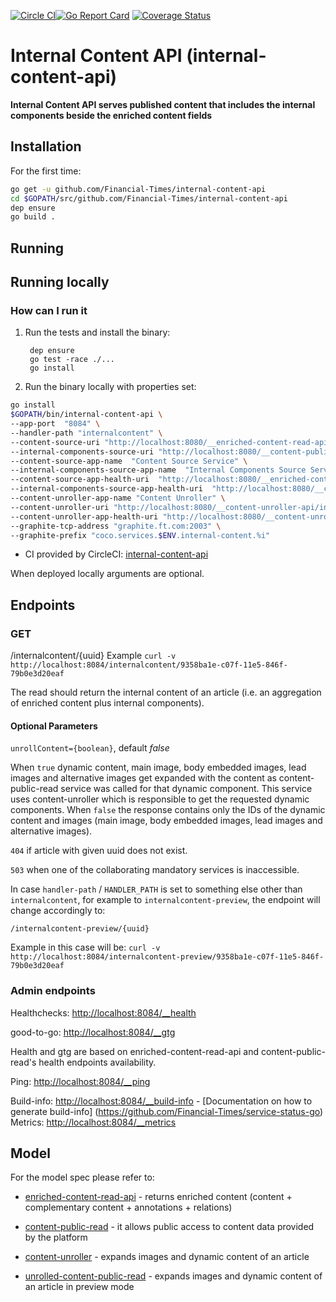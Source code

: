 [![Circle CI](https://circleci.com/gh/Financial-Times/internal-content-api.svg?style=shield)](https://circleci.com/gh/Financial-Times/internal-content-api)[![Go Report Card](https://goreportcard.com/badge/github.com/Financial-Times/internal-content-api)](https://goreportcard.com/report/github.com/Financial-Times/internal-content-api) [![Coverage Status](https://coveralls.io/repos/github/Financial-Times/internal-content-api/badge.svg?branch=master)](https://coveralls.io/github/Financial-Times/internal-content-api?branch=master)

# Internal Content API (internal-content-api)

__Internal Content API serves published content that includes the internal components beside the enriched content fields__

## Installation

For the first time:

```bash
go get -u github.com/Financial-Times/internal-content-api
cd $GOPATH/src/github.com/Financial-Times/internal-content-api
dep ensure
go build .
```

## Running

## Running locally

### How can I run it

1. Run the tests and install the binary:

        dep ensure
        go test -race ./...
        go install
2. Run the binary locally with properties set:

```bash
go install
$GOPATH/bin/internal-content-api \
--app-port  "8084" \
--handler-path "internalcontent" \
--content-source-uri "http://localhost:8080/__enriched-content-read-api/enrichedcontent" \
--internal-components-source-uri "http://localhost:8080/__content-public-read/internalcontent" \
--content-source-app-name  "Content Source Service" \
--internal-components-source-app-name  "Internal Components Source Service" \
--content-source-app-health-uri  "http://localhost:8080/__enriched-content-read-api/__health" \
--internal-components-source-app-health-uri  "http://localhost:8080/__content-public-read/__health" \
--content-unroller-app-name "Content Unroller" \
--content-unroller-uri "http://localhost:8080/__content-unroller-api/internalcontent" \
--content-unroller-app-health-uri "http://localhost:8080/__content-unroller-api/__health" \
--graphite-tcp-address "graphite.ft.com:2003" \
--graphite-prefix "coco.services.$ENV.internal-content.%i"
```

* CI provided by CircleCI: [internal-content-api](https://circleci.com/gh/Financial-Times/internal-content-api)

When deployed locally arguments are optional.

## Endpoints

### GET

/internalcontent/{uuid}
Example
`curl -v http://localhost:8084/internalcontent/9358ba1e-c07f-11e5-846f-79b0e3d20eaf`

The read should return the internal content of an article (i.e. an aggregation of enriched content plus internal components).

#### Optional Parameters

`unrollContent={boolean}`, default *false*

When `true` dynamic content, main image, body embedded images, lead images and alternative images get expanded with the content as content-public-read service was called for that dynamic component. This service uses content-unroller which is responsible to get the requested dynamic components.
When `false` the response contains only the IDs of the dynamic content and images (main image, body embedded images, lead images and alternative images).

`404` if article with given uuid does not exist.

`503` when one of the collaborating mandatory services is inaccessible.

In case `handler-path` / `HANDLER_PATH` is set to something else other than `internalcontent`,
for example to `internalcontent-preview`, the endpoint will change accordingly to:

`/internalcontent-preview/{uuid}`

Example in this case will be:
`curl -v http://localhost:8084/internalcontent-preview/9358ba1e-c07f-11e5-846f-79b0e3d20eaf`

### Admin endpoints

Healthchecks: [http://localhost:8084/__health](http://localhost:8084/__health)

good-to-go: [http://localhost:8084/__gtg](http://localhost:8084/__gtg)

Health and gtg are based on enriched-content-read-api and content-public-read's health endpoints availability.

Ping: [http://localhost:8084/__ping](http://localhost:8084/__ping)

Build-info: [http://localhost:8084/__build-info](http://localhost:8084/__build-info)  -  [Documentation on how to generate build-info] (https://github.com/Financial-Times/service-status-go) 
Metrics:  [http://localhost:8084/__metrics](http://localhost:8084/__metrics)

## Model

For the model spec please refer to:

* [enriched-content-read-api](https://github.com/Financial-Times/enriched-content-read-api) - returns enriched content (content + complementary content + annotations + relations)

* [content-public-read](https://github.com/Financial-Times/content-public-read) - it allows public access to content data provided by the platform

* [content-unroller](https://github.com/Financial-Times/image-resolver) - expands images and dynamic content of an article

* [unrolled-content-public-read](https://github.com/Financial-Times/unrolled-content-public-read) - expands images and dynamic content of an article in preview mode
